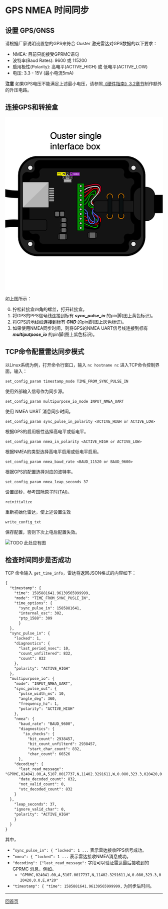 # GPS NMEA 时间同步

## 设置 GPS/GNSS

请根据厂家说明设置您的GPS来符合 Ouster 激光雷达对GPS数据的以下要求：

- NMEA: 目前只能接受GPRMC语句
- 波特率(Baud Rates): 9600 或 115200
- 启用极性(Polarity): 高电平(ACTIVE_HIGH) 或 低电平(ACTIVE_LOW)
- 电压: 3.3 - 15V (最小电流5mA)

**注意** 如果GPS电压不能满足上述最小电压，请参照[《硬件指南》3.2章节](https://data.ouster.io/downloads/hardware-user-guide-v1.13.0.pdf)制作额外的升压电路。

## 连接GPS和转接盒

![interfac box gps](imgs/gps_interfacebox.png)

如上图所示：

0. 拧松转接盒四角的螺丝，打开转接盒。
1. 将GPS的PPS信号线连接到标有 ***sync_pulse_in*** 的pin脚(图上黄色标识)。
2. 将GPS的地线线连接到标有 ***GND*** 的pin脚(图上灰色标识)。
3. 如果使用NMEA同步时间，则将GPS的NMEA UART信号线连接到标有 ***multiputpose_io*** 的pin脚(图上紫色标识)。

## TCP命令配置雷达同步模式

以Linux系统为例，打开命令行窗口，输入 `nc hostname nc` 进入TCP命令控制界面，输入：

```
set_config_param timestamp_mode TIME_FROM_SYNC_PULSE_IN
```
使用外部输入信号作为同步源。

```
set_config_param multipurpose_io_mode INPUT_NMEA_UART
```
使用 NMEA UART 消息同步时间。

```
set_config_param sync_pulse_in_polarity <ACTIVE_HIGH or ACTIVE_LOW>
```
根据GPS的启用极性选择高电平或低电平。

```
set_config_param nmea_in_polarity <ACTIVE_HIGH or ACTIVE_LOW>
```
根据NMEA的类型选择高电平启用或低电平启用。

```
set_config_param nmea_baud_rate <BAUD_11520 or BAUD_9600>
```
根据GPS的配置选择对应的波特率。

```
set_config_param nmea_leap_seconds 37
```
设置闰秒，参考国际原子时([TAI](http://www.leapsecond.com/java/gpsclock.htm))。

```
reinitialize
```
重新初始化雷达，使上述设置生效

```
write_config_txt
```
保存配置，否则下次上电后配置失效。

![TODO 此处应有图]()

## 检查时间同步是否成功

TCP 命令输入 `get_time_info`，雷达将返回JSON格式的内容如下：

```
{
  "timestamp": {
    "time": 1585881641.96139565999999,
    "mode": "TIME_FROM_SYNC_PUSLE_IN",
    "time_options": {
      "sync_pulse_in": 1585881641,
      "internal_osc": 302,
      "ptp_1588": 309
      }
  },
  "sync_pulse_in": {
    "locked": 1,
    "diagnostics": {
      "last_period_nsec": 10,
      "count_unfiltered": 832,
      "count": 832
    },
    "polarity": "ACTIVE_HIGH"
  },
  "multipurpose_io": {
    "mode": "INPUT_NMEA_UART",
    "sync_pulse_out": {
      "pulse_width_ms": 10,
      "angle_deg": 360,
      "frequency_hz": 1,
      "polarity": "ACTIVE_HIGH"
    },
    "nmea": {
      "baud_rate": "BAUD_9600",
      "diagnostics": {
        "io_checks": {
          "bit_count": 2938457,
          "bit_count_unfilterd": 2938457,
          "start_char_count": 832,
          "char_count": 66526
      },
    "decoding": {
      "last_read_message": "GPRMC,024041.00,A,5107.0017737,N,11402.3291611,W,0.080,323.3,020420,0.0,E,A*20",
      "date_decoded_count": 832,
      "not_valid_count": 0,
      "utc_decoded_count": 832
    }
  },
    "leap_seconds": 37,
    "ignore_valid_char": 0,
    "polarity": "ACTIVE_HIGH"
    }
  }
}
```
其中，
- `”sync_pulse_in": { "locked": 1 ...` 表示雷达接收PPS信号成功。
- `“nmea": { “locked”: 1 ...` 表示雷达接收NMEA消息成功。
- `"decoding": {"last_read_message":` 字段可以验证雷达最后接收到的 GPRMC 消息，例如。
    - `"GPRMC,024041.00,A,5107.0017737,N,11402.3291611,W,0.080,323.3,020420,0.0,E,A*20"`
- `"timestamp": { "time": 1585881641.96139565999999,` 为同步后时间。

---
[回首页](README)